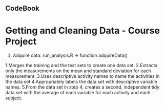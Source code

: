 ## CodeBook
# Getting and Cleaning Data - Course Project

1. Adquire data: run_analysis.R -> function adquireData()




1.Merges the training and the test sets to create one data set.
2.Extracts only the measurements on the mean and standard deviation for each measurement. 
3.Uses descriptive activity names to name the activities in the data set
4.Appropriately labels the data set with descriptive variable names. 
5.From the data set in step 4, creates a second, independent tidy data set with the average 
of each variable for each activity and each subject.